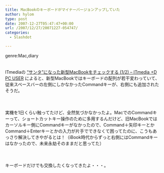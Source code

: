 ```yaml
---
title: MacBookのキーボードがマイナーバージョンアップしていた
author: hylom
type: post
date: 2007-12-27T05:47:47+00:00
url: /2007/12/27/20071227-054747/
categories:
  - Slashdot

---
```

genre:Mac&#44;diary  
</br>   
ITmediaの   [“サンタ”になった新型MacBookをチェックする (1/2) &#8211; ITmedia +D PC USER][1] によると、新型MacBookではキーボードの配列が若干変わっていて、従来スペースバーの左側にしかなかったCommandキーが、右側にも追加されたそうだ。</br>  
</br>   
実機を1日くらい触ってたけど、全然気づかなかったよ。MacでのCommandキーって、ショートカットキー操作のために多用するんだけど、旧MacBookではカーソルキー側にCommandキーがなかったので、Command＋矢印キーとかCommand＋Enterキーとかの入力が片手でできなくて困ってたのに、こうもあっさり解決してきやがるとは！（iBook時代からずっと右側にはCommandキーはなかったので、未来永劫そのままだと思ってた）</br>  
</br>   
キーボードだけでも交換したくなってきたよ・・・。</br>  
</br>  
</br>

 [1]: http://plusd.itmedia.co.jp/pcuser/articles/0712/27/news033.html